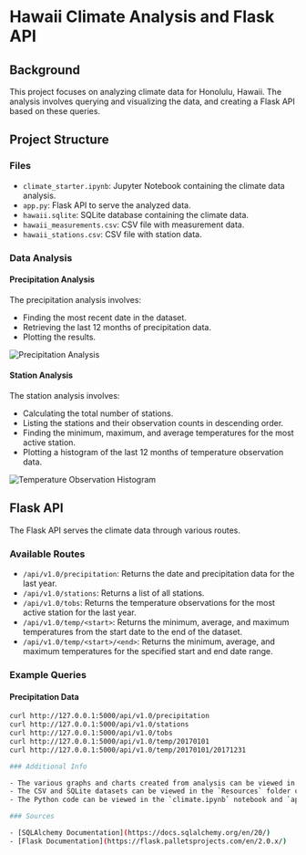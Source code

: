 # Hawaii Climate Analysis and Flask API

## Background

This project focuses on analyzing climate data for Honolulu, Hawaii. The analysis involves querying and visualizing the data, and creating a Flask API based on these queries.

## Project Structure

### Files

- `climate_starter.ipynb`: Jupyter Notebook containing the climate data analysis.
- `app.py`: Flask API to serve the analyzed data.
- `hawaii.sqlite`: SQLite database containing the climate data.
- `hawaii_measurements.csv`: CSV file with measurement data.
- `hawaii_stations.csv`: CSV file with station data.

### Data Analysis

#### Precipitation Analysis

The precipitation analysis involves:
- Finding the most recent date in the dataset.
- Retrieving the last 12 months of precipitation data.
- Plotting the results.

![Precipitation Analysis](SurfsUp/precipitation_analysis.png)

#### Station Analysis

The station analysis involves:
- Calculating the total number of stations.
- Listing the stations and their observation counts in descending order.
- Finding the minimum, maximum, and average temperatures for the most active station.
- Plotting a histogram of the last 12 months of temperature observation data.

![Temperature Observation Histogram](SurfsUp/temperature_observation_histogram.png)

## Flask API

The Flask API serves the climate data through various routes.

### Available Routes

- `/api/v1.0/precipitation`: Returns the date and precipitation data for the last year.
- `/api/v1.0/stations`: Returns a list of all stations.
- `/api/v1.0/tobs`: Returns the temperature observations for the most active station for the last year.
- `/api/v1.0/temp/<start>`: Returns the minimum, average, and maximum temperatures from the start date to the end of the dataset.
- `/api/v1.0/temp/<start>/<end>`: Returns the minimum, average, and maximum temperatures for the specified start and end date range.

### Example Queries

#### Precipitation Data

```sh
curl http://127.0.0.1:5000/api/v1.0/precipitation
curl http://127.0.0.1:5000/api/v1.0/stations
curl http://127.0.0.1:5000/api/v1.0/tobs
curl http://127.0.0.1:5000/api/v1.0/temp/20170101
curl http://127.0.0.1:5000/api/v1.0/temp/20170101/20171231

### Additional Info

- The various graphs and charts created from analysis can be viewed in the `graph_visuals` folder of this repository.
- The CSV and SQLite datasets can be viewed in the `Resources` folder of this repository.
- The Python code can be viewed in the `climate.ipynb` notebook and `app.py` script in this repository.

### Sources

- [SQLAlchemy Documentation](https://docs.sqlalchemy.org/en/20/)
- [Flask Documentation](https://flask.palletsprojects.com/en/2.0.x/)
